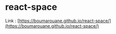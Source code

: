 # react-space

Link : [https://boumarouane.github.io/react-space/](https://boumarouane.github.io/react-space/)
